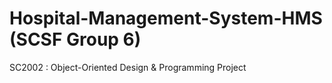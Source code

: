 # Hospital-Management-System-HMS (SCSF Group 6)
SC2002 : Object-Oriented Design &amp; Programming Project
